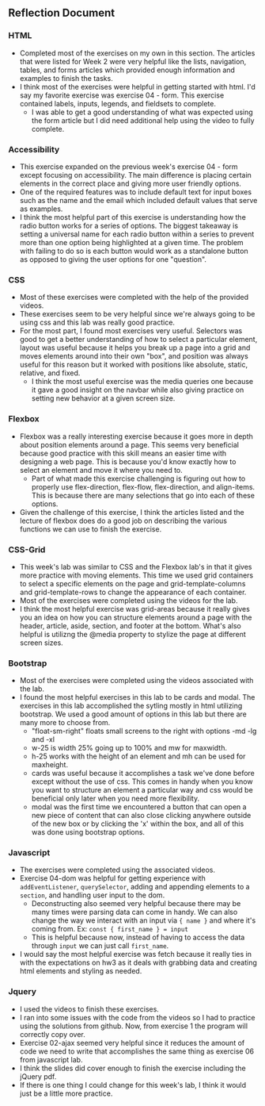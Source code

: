 ## Reflection Document

### HTML

- Completed most of the exercises on my own in this section. The articles that were listed for Week 2 were very helpful like the lists, navigation, tables, and forms articles which provided enough information and examples to finish the tasks.
- I think most of the exercises were helpful in getting started with html. I'd say my favorite exercise was exercise 04 - form. This exercise contained labels, inputs, legends, and fieldsets to complete.
  - I was able to get a good understanding of what was expected using the form article but I did need additional help using the video to fully complete.

### Accessibility

- This exercise expanded on the previous week's exercise 04 - form except focusing on accessibility. The main difference is placing certain elements in the correct place and giving more user friendly options.
- One of the required features was to include default text for input boxes such as the name and the email which included default values that serve as examples.
- I think the most helpful part of this exercise is understanding how the radio button works for a series of options. The biggest takeaway is setting a universal name for each radio button within a series to prevent more than one option being highlighted at a given time. The problem with failing to do so is each button would work as a standalone button as opposed to giving the user options for one "question".

### CSS

- Most of these exercises were completed with the help of the provided videos.
- These exercises seem to be very helpful since we're always going to be using css and this lab was really good practice.
- For the most part, I found most exercises very useful. Selectors was good to get a better understanding of how to select a particular element, layout was useful because it helps you break up a page into a grid and moves elements around into their own "box", and position was always useful for this reason but it worked with positions like absolute, static, relative, and fixed.
  - I think the most useful exercise was the media queries one because it gave a good insight on the navbar while also giving practice on setting new behavior at a given screen size.

### Flexbox

- Flexbox was a really interesting exercise because it goes more in depth about position elements around a page. This seems very beneficial because good practice with this skill means an easier time with designing a web page. This is because you'd know exactly how to select an element and move it where you need to.
  - Part of what made this exercise challenging is figuring out how to properly use flex-direction, flex-flow, flex-direction, and align-items. This is because there are many selections that go into each of these options.
- Given the challenge of this exercise, I think the articles listed and the lecture of flexbox does do a good job on describing the various functions we can use to finish the exercise.

### CSS-Grid

- This week's lab was similar to CSS and the Flexbox lab's in that it gives more practice with moving elements. This time we used grid containers to select a specific elements on the page and grid-template-columns and grid-template-rows to change the appearance of each container.
- Most of the exercises were completed using the videos for the lab.
- I think the most helpful exercise was grid-areas because it really gives you an idea on how you can structure elements around a page with the header, article, aside, section, and footer at the bottom. What's also helpful is utilizng the @media property to stylize the page at different screen sizes.

### Bootstrap

- Most of the exercises were completed using the videos associated with the lab.
- I found the most helpful exercises in this lab to be cards and modal. The exercises in this lab accomplished the sytling mostly in html utilizing bootstrap. We used a good amount of options in this lab but there are many more to choose from.
  - "float-sm-right" floats small screens to the right with options -md -lg and -xl
  - w-25 is width 25% going up to 100% and mw for maxwidth.
  - h-25 works with the height of an element and mh can be used for maxheight.
  - cards was useful because it accomplishes a task we've done before except without the use of css. This comes in handy when you know you want to structure an element a particular way and css would be beneficial only later when you need more flexibility.
  - modal was the first time we encountered a button that can open a new piece of content that can also close clicking anywhere outside of the new box or by clicking the 'x' within the box, and all of this was done using bootstrap options.

### Javascript

- The exercises were completed using the associated videos.
- Exercise 04-dom was helpful for getting experience with `addEventListener`, `querySelector`, adding and appending elements to a `section`, and handling user input to the dom.
  - Deconstructing also seemed very helpful because there may be many times were parsing data can come in handy. We can also change the way we interact with an input via `{ name }` and where it's coming from. Ex: `const { first_name } = input`
  - This is helpful because now, instead of having to access the data through `input` we can just call `first_name`.
- I would say the most helpful exercise was fetch because it really ties in with the expectations on hw3 as it deals with grabbing data and creating html elements and styling as needed.

### Jquery

- I used the videos to finish these exercises.
- I ran into some issues with the code from the videos so I had to practice using the solutions from github. Now, from exercise 1 the program will correctly copy over.
- Exercise 02-ajax seemed very helpful since it reduces the amount of code we need to write that accomplishes the same thing as exercise 06 from javascript lab.
- I think the slides did cover enough to finish the exercise including the jQuery pdf.
- If there is one thing I could change for this week's lab, I think it would just be a little more practice.
